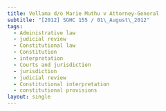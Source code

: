 ```yaml
---
title: Vellama d/o Marie Muthu v Attorney-General
subtitle: "[2012] SGHC 155 / 01\_August\_2012"
tags:
  - Administrative law
  - judicial review
  - Constitutional law
  - Constitution
  - interpretation
  - Courts and jurisdiction
  - jurisdiction
  - judicial review
  - Constitutional interpretation
  - constitutional provisions
layout: single
---
```


